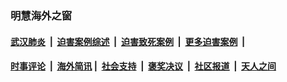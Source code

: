 
### 明慧海外之窗

####  [武汉肺炎](indexes/365.md?t=05220701) &nbsp;|&nbsp;  [迫害案例综述](indexes/328.md?t=05220701) &nbsp;|&nbsp; [迫害致死案例](indexes/277.md?t=05220701)  &nbsp;|&nbsp; [更多迫害案例](indexes/81.md?t=05220701)  &nbsp;|&nbsp; 
####  [时事评论](indexes/19.md?t=05220701) &nbsp;|&nbsp; [海外简讯](indexes/245.md?t=05220701)&nbsp;|&nbsp;  [社会支持](indexes/140.md?t=05220701) &nbsp;|&nbsp; [褒奖决议](indexes/282.md?t=05220701) &nbsp;|&nbsp; [社区报道](indexes/91.md?t=05220701)  &nbsp;|&nbsp; [天人之间](indexes/78.md?t=05220701) 

